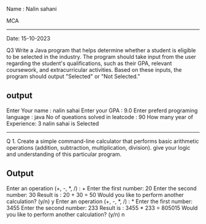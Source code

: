 Name : Nalin sahani

MCA

---

Date: 15-10-2023

Q3 Write a Java program that helps determine whether a student is eligible to be selected in the industry. The program should take input from the user regarding the student's qualifications, such as their GPA, relevant coursework, and extracurricular activities. Based on these inputs, the program should output "Selected" or "Not Selected."

## output

Enter Your name :
nalin sahai
Enter your GPA :
9.0
Enter preferd programing language :
java
No of queations solved in leatcode :
90
How many year of Experience:
3
nalin sahai is Selected


---



Q 1. Create a simple command-line calculator that performs basic arithmetic operations (addition, subtraction, multiplication, division). give your logic and understanding of this particular program.

## Output

Enter an operation (+, -, *, /) :
+
Enter the first number:
20
Enter the second number:
30
Result is : 20 + 30 = 50
Would you like to perform another calculation? (y/n)
y
Enter an operation (+, -, *, /) :
*
Enter the first number:
3455
Enter the second number:
233
Result is : 3455 * 233 = 805015
Would you like to perform another calculation? (y/n)
n
